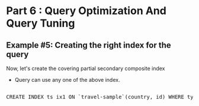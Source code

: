 # Part 6 : Query Optimization And Query Tuning

## Example #5: Creating the right index for the query


Now, let's create the covering partial secondary composite index

* Query can use any one of the above index.

<pre id="example"> 
CREATE INDEX ts_ix1 ON `travel-sample`(country, id) WHERE type = "airline";
</pre>
